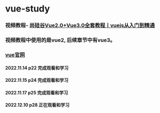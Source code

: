 # vue-study
### 视频教程- [尚硅谷Vue2.0+Vue3.0全套教程丨vuejs从入门到精通 ](https://www.bilibili.com/video/BV1Zy4y1K7SH)
### 视频教程中使用的是vue2, 后续章节中有vue3。

### [vue官网](https://cn.vuejs.org/guide/quick-start.html)

#### 2022.11.14 p22 完成观看和学习
#### 2022.11.15 p24 完成观看和学习
#### 2022.11.17 p25 完成观看和学习
#### 2022.12.10 p28 正在观看和学习